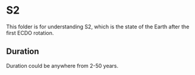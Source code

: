 # S2

This folder is for understanding S2, which is the state of the Earth after the first ECDO rotation.

## Duration

Duration could be anywhere from 2-50 years.